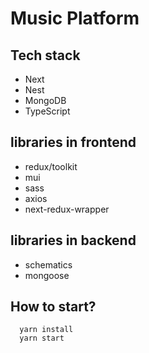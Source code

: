 # Music Platform

## Tech stack

+ Next
+ Nest
+ MongoDB
+ TypeScript

## libraries in frontend

+ redux/toolkit
+ mui
+ sass
+ axios
+ next-redux-wrapper

## libraries in backend

+ schematics
+ mongoose


## How to start?

```node
  yarn install
  yarn start
```
